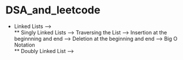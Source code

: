 # DSA_and_leetcode
* Linked Lists -->
<br> ** Singly Linked Lists --> Traversing the List --> Insertion at the beginnning and end --> Deletion at the beginning and end --> Big O Notation
<br> ** Doubly Linked List --> 

